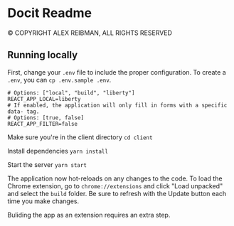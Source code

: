 # Docit Readme

© COPYRIGHT ALEX REIBMAN, ALL RIGHTS RESERVED

## Running locally

First, change your `.env` file to include the proper configuration. To create a `.env`, you can `cp .env.sample .env`.

```
# Options: ["local", "build", "liberty"]
REACT_APP_LOCAL=liberty
# If enabled, the application will only fill in forms with a specific data- tag.
# Options: [true, false]
REACT_APP_FILTER=false
```

Make sure you're in the client directory
`cd client`

Install dependencies
`yarn install`

Start the server
`yarn start`

The application now hot-reloads on any changes to the code. To load the Chrome extension, go to `chrome://extensions` and click "Load unpacked" and select the `build` folder. Be sure to refresh with the Update button each time you make changes.

Buliding the app as an extension requires an extra step.


